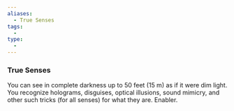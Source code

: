 ```yaml
---
aliases:
  - True Senses
tags:
  - 
type:
  - 
---
```

### True Senses

You can see in complete darkness up to 50 feet (15 m) as if it were dim light. You recognize holograms, disguises, optical illusions, sound mimicry, and other such tricks (for all senses) for what they are. Enabler.
